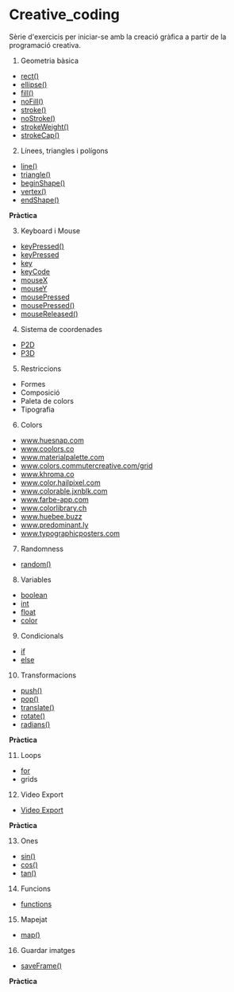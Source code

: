 # Creative_coding

Sèrie d'exercicis per iniciar-se amb la creació gràfica 
a partir de la programació creativa.

1. Geometria bàsica
* [rect()](https://processing.org/reference/rect_.html)
* [ellipse()](https://processing.org/reference/ellipse_.html)
* [fill()](https://processing.org/reference/fill_.html)
* [noFill()](https://processing.org/reference/noFill_.html)
* [stroke()](https://processing.org/reference/stroke_.html)
* [noStroke()](https://processing.org/reference/noStroke_.html)
* [strokeWeight()](https://processing.org/reference/strokeWeight_.html)
* [strokeCap()](https://processing.org/reference/strokeCap_.html)
2. Línees, triangles i polígons
* [line()](https://processing.org/reference/line_.html)
* [triangle()](https://processing.org/reference/triangle_.html)
* [beginShape()](https://www.processing.org/reference/beginShape_.html)
* [vertex()](https://www.processing.org/reference/vertex_.html)
* [endShape()](https://www.processing.org/reference/endShape_.html)

__Pràctica__

3. Keyboard i Mouse
* [keyPressed()](https://www.processing.org/reference/keyPressed_.html)
* [keyPressed](https://www.processing.org/reference/keyPressed.html)
* [key](https://www.processing.org/reference/key.html)
* [keyCode](https://www.processing.org/reference/keyCode.html)
* [mouseX](https://www.processing.org/reference/mouseX.html)
* [mouseY](https://www.processing.org/reference/mouseY.html)
* [mousePressed](https://www.processing.org/reference/mousePressed.html)
* [mousePressed()](https://www.processing.org/reference/mousePressed_.html)
* [mouseReleased()](https://www.processing.org/reference/mouseReleased_.html)

4. Sistema de coordenades
* [P2D](https://processing.org/reference/size_.html)
* [P3D](https://processing.org/tutorials/p3d/)

5. Restriccions 
* Formes
* Composició 
* Paleta de colors
* Tipografia

6. Colors
* www.huesnap.com
* www.coolors.co
* www.materialpalette.com
* www.colors.commutercreative.com/grid
* www.khroma.co
* www.color.hailpixel.com
* www.colorable.jxnblk.com
* www.farbe-app.com
* www.colorlibrary.ch
* www.huebee.buzz
* www.predominant.ly
* www.typographicposters.com

7. Randomness
* [random()](https://processing.org/reference/random_.html)

8. Variables
* [boolean](https://processing.org/reference/boolean.html)
* [int](https://processing.org/reference/int.html)
* [float](https://processing.org/reference/float.html)
* [color](https://processing.org/reference/color_.html)

9. Condicionals
* [if](https://processing.org/reference/if.html)
* [else](https://processing.org/reference/else.html)

10. Transformacions
* [push()](https://processing.org/reference/push_.html)
* [pop()](https://processing.org/reference/pop_.html)
* [translate()](https://processing.org/reference/translate_.html)
* [rotate()](https://processing.org/reference/rotate_.html)
* [radians()](https://processing.org/reference/radians_.html)

__Pràctica__

11. Loops
* [for](https://processing.org/reference/for.html)
* grids
12. Video Export
* [Video Export](https://timrodenbroeker.de/processing-tutorial-video-export/)

__Pràctica__

13. Ones
* [sin()](https://processing.org/reference/sin_.html)
* [cos()](https://processing.org/reference/cos_.html)
* [tan()](https://processing.org/reference/tan_.html)

14. Funcions
* [functions](https://processing.org/examples/functions.html)

15. Mapejat
* [map()](https://processing.org/reference/map_.html)

16. Guardar imatges
* [saveFrame()](https://processing.org/reference/saveFrame_.html)

__Pràctica__
